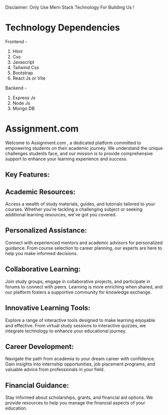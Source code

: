 Disclaimer: Only Use Mern Stack Technology For Building Us !


# Technology Dependencies

Frontend - 
1) Html
2) Css
3) Javascript
4) Tailwind Css
5) Bootstrap
6) React Js or Vite 

Backend -
1) Express Js
2) Node Js
3) Mongo DB





# Assignment.com

Welcome to Assignment.com , a dedicated platform committed to empowering students on their academic journey. We understand the unique challenges students face, and our mission is to provide comprehensive support to enhance your learning experience and success.

## Key Features:

## Academic Resources:
Access a wealth of study materials, guides, and tutorials tailored to your courses. Whether you're tackling a challenging subject or seeking additional learning resources, we've got you covered.

## Personalized Assistance:
Connect with experienced mentors and academic advisors for personalized guidance. From course selection to career planning, our experts are here to help you make informed decisions.

## Collaborative Learning: 
Join study groups, engage in collaborative projects, and participate in forums to connect with peers. Learning is more enriching when shared, and our platform fosters a supportive community for knowledge exchange.

## Innovative Learning Tools: 
Explore a range of interactive tools designed to make learning enjoyable and effective. From virtual study sessions to interactive quizzes, we integrate technology to enhance your educational journey.

## Career Development: 
Navigate the path from academia to your dream career with confidence. Gain insights into internship opportunities, job placement programs, and valuable advice from professionals in your field.

## Financial Guidance: 
Stay informed about scholarships, grants, and financial aid options. We provide resources to help you manage the financial aspects of your education.
